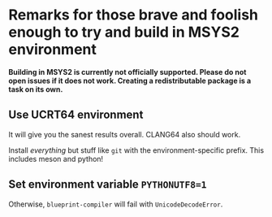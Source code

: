 # Remarks for those brave and foolish enough to try and build in MSYS2 environment

**Building in MSYS2 is currently not officially supported. Please do not open issues if it does not work. Creating a redistributable package is a task on its own.**

## Use UCRT64 environment

It will give you the sanest results overall. CLANG64 also should work.

Install *everything* but stuff like `git` with the environment-specific prefix. This includes meson and python!

## Set environment variable `PYTHONUTF8=1`

Otherwise, `blueprint-compiler` will fail with `UnicodeDecodeError`.